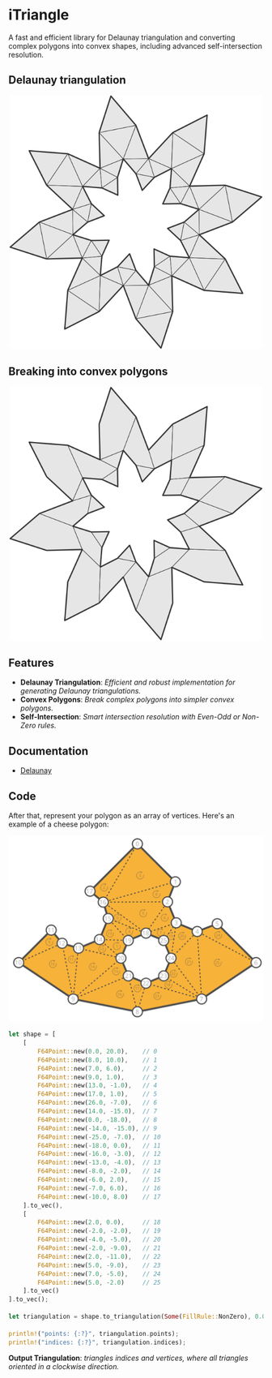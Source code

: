 # iTriangle
A fast and efficient library for Delaunay triangulation and converting complex polygons into convex shapes, including advanced self-intersection resolution.
 
## Delaunay triangulation
<p align="center">
 <img src="readme/star_triangle.svg" width="500"/>
</p>

## Breaking into convex polygons
<p align="center">
 <img src="readme/star_polygon.svg" width="500"/>
</p>

## Features

- **Delaunay Triangulation**: *Efficient and robust implementation for generating Delaunay triangulations.*
- **Convex Polygons**: *Break complex polygons into simpler convex polygons.*
- **Self-Intersection**: *Smart intersection resolution with Even-Odd or Non-Zero rules.*

## Documentation
- [Delaunay](https://ishape-rust.github.io/iShape-js/triangle/delaunay.html)

## Code

After that, represent your polygon as an array of vertices. Here's an example of a cheese polygon:

<p align="center">
 <img src="readme/cheese_example.svg" width="600"/>
</p>

```rust
let shape = [
    [
        F64Point::new(0.0, 20.0),    // 0
        F64Point::new(8.0, 10.0),    // 1
        F64Point::new(7.0, 6.0),     // 2
        F64Point::new(9.0, 1.0),     // 3
        F64Point::new(13.0, -1.0),   // 4
        F64Point::new(17.0, 1.0),    // 5
        F64Point::new(26.0, -7.0),   // 6
        F64Point::new(14.0, -15.0),  // 7
        F64Point::new(0.0, -18.0),   // 8
        F64Point::new(-14.0, -15.0), // 9
        F64Point::new(-25.0, -7.0),  // 10
        F64Point::new(-18.0, 0.0),   // 11
        F64Point::new(-16.0, -3.0),  // 12
        F64Point::new(-13.0, -4.0),  // 13
        F64Point::new(-8.0, -2.0),   // 14
        F64Point::new(-6.0, 2.0),    // 15
        F64Point::new(-7.0, 6.0),    // 16
        F64Point::new(-10.0, 8.0)    // 17
    ].to_vec(),
    [
        F64Point::new(2.0, 0.0),     // 18
        F64Point::new(-2.0, -2.0),   // 19
        F64Point::new(-4.0, -5.0),   // 20
        F64Point::new(-2.0, -9.0),   // 21
        F64Point::new(2.0, -11.0),   // 22
        F64Point::new(5.0, -9.0),    // 23
        F64Point::new(7.0, -5.0),    // 24
        F64Point::new(5.0, -2.0)     // 25
    ].to_vec()
].to_vec();

let triangulation = shape.to_triangulation(Some(FillRule::NonZero), 0.0);

println!("points: {:?}", triangulation.points);
println!("indices: {:?}", triangulation.indices);
```

**Output Triangulation**: *triangles indices and vertices, where all triangles oriented in a clockwise direction.*
